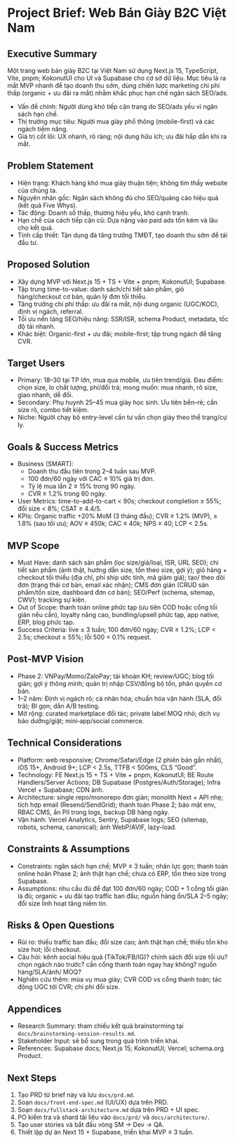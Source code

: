 # Project Brief: Web Bán Giày B2C Việt Nam

## Executive Summary
Một trang web bán giày B2C tại Việt Nam sử dụng Next.js 15, TypeScript, Vite, pnpm; KokonutUI cho UI và Supabase cho cơ sở dữ liệu. Mục tiêu là ra mắt MVP nhanh để tạo doanh thu sớm, dùng chiến lược marketing chi phí thấp (organic + ưu đãi ra mắt) nhằm khắc phục hạn chế ngân sách SEO/ads.

- Vấn đề chính: Người dùng khó tiếp cận trang do SEO/ads yếu vì ngân sách hạn chế.
- Thị trường mục tiêu: Người mua giày phổ thông (mobile-first) và các ngách tiềm năng.
- Giá trị cốt lõi: UX nhanh, rõ ràng; nội dung hữu ích; ưu đãi hấp dẫn khi ra mắt.

## Problem Statement
- Hiện trạng: Khách hàng khó mua giày thuận tiện; không tìm thấy website của chúng ta.
- Nguyên nhân gốc: Ngân sách không đủ cho SEO/quảng cáo hiệu quả (kết quả Five Whys).
- Tác động: Doanh số thấp, thương hiệu yếu, khó cạnh tranh.
- Hạn chế của cách tiếp cận cũ: Dựa nặng vào paid ads tốn kém và lâu cho kết quả.
- Tính cấp thiết: Tận dụng đà tăng trưởng TMĐT, tạo doanh thu sớm để tái đầu tư.

## Proposed Solution
- Xây dựng MVP với Next.js 15 + TS + Vite + pnpm; KokonutUI; Supabase.
- Tập trung time-to-value: danh sách/chi tiết sản phẩm, giỏ hàng/checkout cơ bản, quản lý đơn tối thiểu.
- Tăng trưởng chi phí thấp: ưu đãi ra mắt, nội dung organic (UGC/KOC), định vị ngách, referral.
- Tối ưu nền tảng SEO/hiệu năng: SSR/ISR, schema Product, metadata, tốc độ tải nhanh.
- Khác biệt: Organic-first + ưu đãi; mobile-first; tập trung ngách để tăng CVR.

## Target Users
- Primary: 18–30 tại TP lớn, mua qua mobile, ưu tiên trend/giá. Đau điểm: chọn size, lo chất lượng, phí/đổi trả; mong muốn: mua nhanh, rõ size, giao nhanh, dễ đổi.
- Secondary: Phụ huynh 25–45 mua giày học sinh. Ưu tiên bền–rẻ; cần size rõ, combo tiết kiệm.
- Niche: Người chạy bộ entry-level cần tư vấn chọn giày theo thể trạng/cự ly.

## Goals & Success Metrics
- Business (SMART):
  - Doanh thu đầu tiên trong 2–4 tuần sau MVP.
  - 100 đơn/60 ngày với CAC ≤ 10% giá trị đơn.
  - Tỷ lệ mua lần 2 ≥ 15% trong 90 ngày.
  - CVR ≥ 1.2% trong 60 ngày.
- User Metrics: time-to-add-to-cart < 90s; checkout completion ≥ 55%; đổi size < 8%; CSAT ≥ 4.4/5.
- KPIs: Organic traffic +20% MoM (3 tháng đầu); CVR ≥ 1.2% (MVP), ≥ 1.8% (sau tối ưu); AOV ≥ 450k; CAC ≤ 40k; NPS ≥ 40; LCP < 2.5s.

## MVP Scope
- Must Have: danh sách sản phẩm (lọc size/giá/loại, ISR, URL SEO); chi tiết sản phẩm (ảnh thật, hướng dẫn size, tồn theo size, gợi ý); giỏ hàng + checkout tối thiểu (địa chỉ, phí ship ước tính, mã giảm giá); tạo/ theo dõi đơn (trạng thái cơ bản, email xác nhận); CMS đơn giản (CRUD sản phẩm/tồn size, dashboard đơn cơ bản); SEO/Perf (schema, sitemap, CWV); tracking sự kiện.
- Out of Scope: thanh toán online phức tạp (ưu tiên COD hoặc cổng tối giản nếu cần), loyalty nâng cao, bundling/upsell phức tạp, app native, ERP, blog phức tạp.
- Success Criteria: live ≤ 3 tuần; 100 đơn/60 ngày; CVR ≥ 1.2%; LCP < 2.5s; checkout ≥ 55%; lỗi 500 < 0.1% request.

## Post‑MVP Vision
- Phase 2: VNPay/Momo/ZaloPay; tài khoản KH; review/UGC; blog tối giản; gợi ý thông minh; quản trị nhập CSV/đồng bộ tồn, phân quyền cơ bản.
- 1–2 năm: Định vị ngách rõ; cá nhân hóa; chuẩn hóa vận hành (SLA, đổi trả); BI gọn; dần A/B testing.
- Mở rộng: curated marketplace đối tác; private label MOQ nhỏ; dịch vụ bảo dưỡng/giặt; mini‑app/social commerce.

## Technical Considerations
- Platform: web responsive; Chrome/Safari/Edge (2 phiên bản gần nhất), iOS 15+, Android 9+; LCP < 2.5s, TTFB < 500ms, CLS “Good”.
- Technology: FE Next.js 15 + TS + Vite + pnpm, KokonutUI; BE Route Handlers/Server Actions; DB Supabase (Postgres/Auth/Storage); Infra Vercel + Supabase; CDN ảnh.
- Architecture: single repo/monorepo đơn giản; monolith Next + API nhẹ; tích hợp email (Resend/SendGrid); thanh toán Phase 2; bảo mật env, RBAC CMS, ẩn PII trong logs, backup DB hàng ngày.
- Vận hành: Vercel Analytics, Sentry, Supabase logs; SEO (sitemap, robots, schema, canonical); ảnh WebP/AVIF, lazy-load.

## Constraints & Assumptions
- Constraints: ngân sách hạn chế; MVP ≤ 3 tuần; nhân lực gọn; thanh toán online hoãn Phase 2; ảnh thật hạn chế; chưa có ERP, tồn theo size trong Supabase.
- Assumptions: nhu cầu đủ để đạt 100 đơn/60 ngày; COD + 1 cổng tối giản là đủ; organic + ưu đãi tạo traffic ban đầu; nguồn hàng ổn/SLA 2–5 ngày; đổi size linh hoạt tăng niềm tin.

## Risks & Open Questions
- Rủi ro: thiếu traffic ban đầu; đổi size cao; ảnh thật hạn chế; thiếu tồn kho size hot; lỗi checkout.
- Câu hỏi: kênh social hiệu quả (TikTok/FB/IG)? chính sách đổi size tối ưu? chọn ngách nào trước? cần cổng thanh toán ngay hay không? nguồn hàng/SLA/ảnh/ MOQ?
- Nghiên cứu thêm: mùa vụ mua giày; CVR COD vs cổng thanh toán; tác động UGC tới CVR; chi phí đổi size.

## Appendices
- Research Summary: tham chiếu kết quả brainstorming tại `docs/brainstorming-session-results.md`.
- Stakeholder Input: sẽ bổ sung trong quá trình triển khai.
- References: Supabase docs; Next.js 15; KokonutUI; Vercel; schema.org Product.

## Next Steps
1. Tạo PRD từ brief này và lưu `docs/prd.md`.
2. Soạn `docs/front-end-spec.md` (UI/UX) dựa trên PRD.
3. Soạn `docs/fullstack-architecture.md` dựa trên PRD + UI spec.
4. PO kiểm tra và shard tài liệu vào `docs/prd/` và `docs/architecture/`.
5. Tạo user stories và bắt đầu vòng SM → Dev → QA.
6. Thiết lập dự án Next 15 + Supabase, triển khai MVP ≤ 3 tuần.
